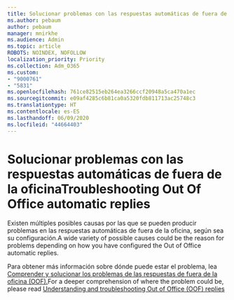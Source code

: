 ```yaml
---
title: Solucionar problemas con las respuestas automáticas de fuera de la oficina
ms.author: pebaum
author: pebaum
manager: mnirkhe
ms.audience: Admin
ms.topic: article
ROBOTS: NOINDEX, NOFOLLOW
localization_priority: Priority
ms.collection: Adm_O365
ms.custom:
- "9000761"
- "5831"
ms.openlocfilehash: 761ce82515eb264ea3266ccf20948a5ca470a1ec
ms.sourcegitcommit: e09af4285c6b81ca0a5320fdb811713ac25748c3
ms.translationtype: HT
ms.contentlocale: es-ES
ms.lasthandoff: 06/09/2020
ms.locfileid: "44664403"
---
```

# <a name="troubleshooting-out-of-office-automatic-replies"></a><span data-ttu-id="8c61c-102">Solucionar problemas con las respuestas automáticas de fuera de la oficina</span><span class="sxs-lookup"><span data-stu-id="8c61c-102">Troubleshooting Out Of Office automatic replies</span></span>

<span data-ttu-id="8c61c-103">Existen múltiples posibles causas por las que se pueden producir problemas en las respuestas automáticas de fuera de la oficina, según sea su configuración.</span><span class="sxs-lookup"><span data-stu-id="8c61c-103">A wide variety of possible causes could be the reason for problems depending on how you have configured the Out of Office automatic replies.</span></span>

<span data-ttu-id="8c61c-104">Para obtener más información sobre dónde puede estar el problema, lea [Comprender y solucionar los problemas de las respuestas de fuera de la oficina (OOF).](https://techcommunity.microsoft.com/t5/exchange-team-blog/understanding-and-troubleshooting-out-of-office-oof-replies/ba-p/1411972)</span><span class="sxs-lookup"><span data-stu-id="8c61c-104">For a deeper comprehension of where the problem could be, please read  [Understanding and troubleshooting Out of Office (OOF) replies](https://techcommunity.microsoft.com/t5/exchange-team-blog/understanding-and-troubleshooting-out-of-office-oof-replies/ba-p/1411972)</span></span>